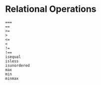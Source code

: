 # Relational Operations

```@docs
===
==
>=
>
<=
<
!=
!==
isequal
isless
isunordered
max
min
minmax
```
